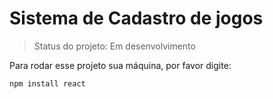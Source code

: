 <h1>Sistema de Cadastro de jogos </h1>

> Status do projeto: Em desenvolvimento

Para rodar esse projeto sua máquina, por favor digite:

```
npm install react
```
